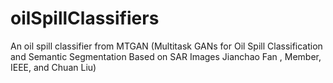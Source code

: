 # oilSpillClassifiers
An oil spill classifier from MTGAN (Multitask GANs for Oil Spill Classification and Semantic Segmentation Based on SAR Images Jianchao Fan , Member, IEEE, and Chuan Liu)
